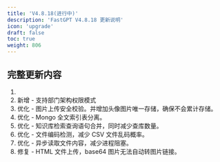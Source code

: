 ```yaml
---
title: 'V4.8.18(进行中)'
description: 'FastGPT V4.8.18 更新说明'
icon: 'upgrade'
draft: false
toc: true
weight: 806
---
```


## 完整更新内容

1. 
2. 新增 - 支持部门架构权限模式
3. 优化 - 图片上传安全校验。并增加头像图片唯一存储，确保不会累计存储。
4. 优化 - Mongo 全文索引表分离。
5. 优化 - 知识库检索查询语句合并，同时减少查库数量。
6. 优化 - 文件编码检测，减少 CSV 文件乱码概率。
7. 优化 - 异步读取文件内容，减少进程阻塞。
8. 修复 - HTML 文件上传，base64 图片无法自动转图片链接。